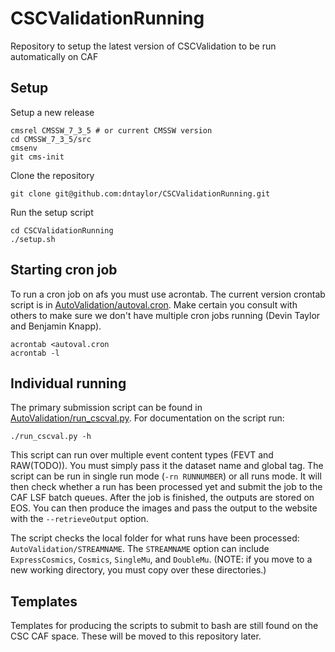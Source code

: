# CSCValidationRunning
Repository to setup the latest version of CSCValidation to be run automatically on CAF

## Setup

Setup a new release
```
cmsrel CMSSW_7_3_5 # or current CMSSW version
cd CMSSW_7_3_5/src
cmsenv
git cms-init
```

Clone the repository
```
git clone git@github.com:dntaylor/CSCValidationRunning.git
```

Run the setup script
```
cd CSCValidationRunning
./setup.sh
```

## Starting cron job

To run a cron job on afs you must use acrontab. The current version crontab script is in
[AutoValidation/autoval.cron](AutoValidation/autoval.cron). Make certain you consult with others to make 
sure we don't have multiple cron jobs running (Devin Taylor and Benjamin Knapp).
```
acrontab <autoval.cron
acrontab -l
```

## Individual running

The primary submission script can be found in [AutoValidation/run_cscval.py](AutoValidation/run_cscval.py).
For documentation on the script run:
```
./run_cscval.py -h
```

This script can run over multiple event content types (FEVT and RAW(TODO)). You must simply pass it the 
dataset name and global tag. The script can be run in single run mode (`-rn RUNNUMBER`) or all runs mode. 
It will then check whether a run has been processed yet and submit the job to the CAF LSF batch queues.
After the job is finished, the outputs are stored on EOS. You can then produce the images and pass the 
output to the website with the `--retrieveOutput` option.

The script checks the local folder for what runs have been processed: `AutoValidation/STREAMNAME`. The 
`STREAMNAME` option can include `ExpressCosmics`, `Cosmics`, `SingleMu`, and `DoubleMu`. (NOTE: if you move
to a new working directory, you must copy over these directories.)

## Templates

Templates for producing the scripts to submit to bash are still found on the CSC CAF space. These will be
moved to this repository later.
